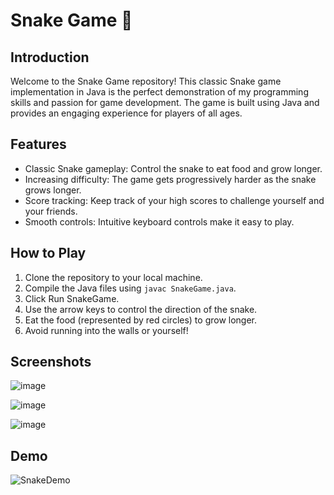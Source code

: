 # Snake Game 🐍

## Introduction
Welcome to the Snake Game repository! This classic Snake game implementation in Java is the perfect demonstration of my programming skills and passion for game development. The game is built using Java and provides an engaging experience for players of all ages.

## Features
- Classic Snake gameplay: Control the snake to eat food and grow longer.
- Increasing difficulty: The game gets progressively harder as the snake grows longer.
- Score tracking: Keep track of your high scores to challenge yourself and your friends.
- Smooth controls: Intuitive keyboard controls make it easy to play.

## How to Play
1. Clone the repository to your local machine.
2. Compile the Java files using `javac SnakeGame.java`.
3. Click Run SnakeGame.
4. Use the arrow keys to control the direction of the snake.
5. Eat the food (represented by red circles) to grow longer.
6. Avoid running into the walls or yourself!

## Screenshots
![image](https://github.com/lizblackledge/Snake/assets/92070651/6dbe9ec7-c15e-452f-b605-41fa2b19a063)

![image](https://github.com/lizblackledge/Snake/assets/92070651/2f2acb4c-3a06-4205-b129-da9fab6dda72)

![image](https://github.com/lizblackledge/Snake/assets/92070651/4e84ca49-5702-4d61-a9c1-a61eaebfe444)


## Demo
![SnakeDemo](https://github.com/lizblackledge/Snake/assets/92070651/63663b5d-4638-4a2f-84f9-dcca8dee8516)


